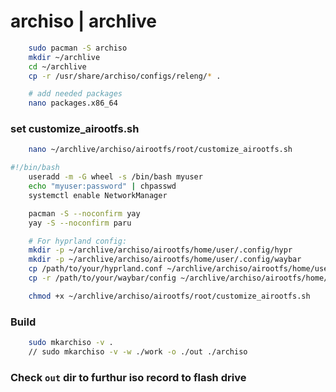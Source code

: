 # archiso | archlive

```bash
    sudo pacman -S archiso
    mkdir ~/archlive
    cd ~/archlive
    cp -r /usr/share/archiso/configs/releng/* .

    # add needed packages
    nano packages.x86_64

```

### set customize_airootfs.sh

```bash
    nano ~/archlive/archiso/airootfs/root/customize_airootfs.sh
```

```bash
#!/bin/bash
    useradd -m -G wheel -s /bin/bash myuser
    echo "myuser:password" | chpasswd
    systemctl enable NetworkManager

    pacman -S --noconfirm yay
    yay -S --noconfirm paru

    # For hyprland config:
    mkdir -p ~/archlive/archiso/airootfs/home/user/.config/hypr
    mkdir -p ~/archlive/archiso/airootfs/home/user/.config/waybar
    cp /path/to/your/hyprland.conf ~/archlive/archiso/airootfs/home/user/.config/hypr/
    cp -r /path/to/your/waybar/config ~/archlive/archiso/airootfs/home/user/.config/waybar/
```

```bash
    chmod +x ~/archlive/archiso/airootfs/root/customize_airootfs.sh
```

### Build

```bash
    sudo mkarchiso -v .
    // sudo mkarchiso -v -w ./work -o ./out ./archiso

```

### Check `out` dir to furthur iso record to flash drive

